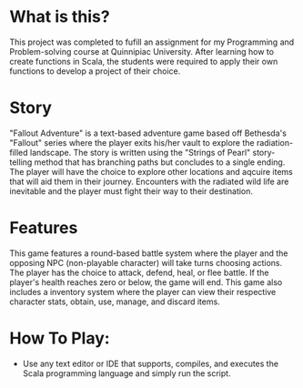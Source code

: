 # What is this?
This project was completed to fufill an assignment for my Programming and Problem-solving course at Quinnipiac University. After learning how to create functions in Scala, the students were required to apply their own functions to develop a project of their choice.

# Story
"Fallout Adventure" is a text-based adventure game based off Bethesda's "Fallout" series where the player exits his/her vault to explore the radiation-filled landscape. The story is written using the "Strings of Pearl" story-telling method that has branching paths but concludes to a single ending. The player will have the choice to 
explore other locations and aqcuire items that will aid them in their journey. Encounters with the radiated wild life are inevitable and the player 
must fight their way to their destination.

# Features
This game features a round-based battle system where the player and the opposing NPC (non-playable character) will take turns choosing actions. The player has the choice to attack, defend, heal, or flee battle. If the player's health reaches zero or below, the game will end. This game also includes a inventory system where the player can view their respective character stats, obtain, use, manage, and discard items.

# How To Play:
- Use any text editor or IDE that supports, compiles, and executes the Scala programming language and simply run the script.
